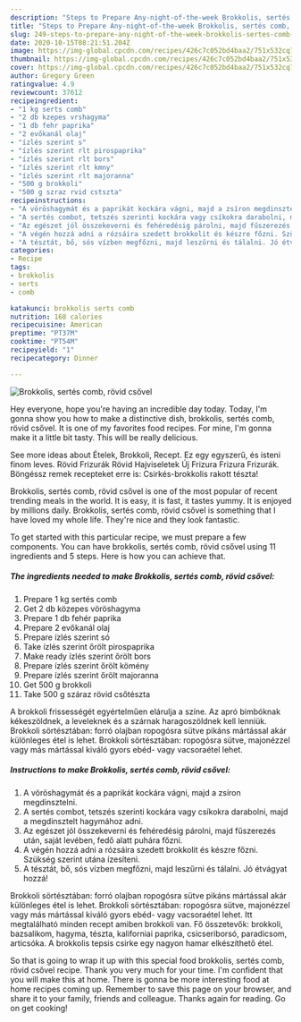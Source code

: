 ```yaml
---
description: "Steps to Prepare Any-night-of-the-week Brokkolis, sertés comb, rövid csővel"
title: "Steps to Prepare Any-night-of-the-week Brokkolis, sertés comb, rövid csővel"
slug: 249-steps-to-prepare-any-night-of-the-week-brokkolis-sertes-comb-rovid-csovel
date: 2020-10-15T08:21:51.204Z
image: https://img-global.cpcdn.com/recipes/426c7c052bd4baa2/751x532cq70/brokkolis-sertes-comb-rovid-csovel-recept-foto.jpg
thumbnail: https://img-global.cpcdn.com/recipes/426c7c052bd4baa2/751x532cq70/brokkolis-sertes-comb-rovid-csovel-recept-foto.jpg
cover: https://img-global.cpcdn.com/recipes/426c7c052bd4baa2/751x532cq70/brokkolis-sertes-comb-rovid-csovel-recept-foto.jpg
author: Gregory Green
ratingvalue: 4.9
reviewcount: 37612
recipeingredient:
- "1 kg serts comb"
- "2 db kzepes vrshagyma"
- "1 db fehr paprika"
- "2 evőkanál olaj"
- "ízlés szerint s"
- "ízlés szerint rlt pirospaprika"
- "ízlés szerint rlt bors"
- "ízlés szerint rlt kmny"
- "ízlés szerint rlt majoranna"
- "500 g brokkoli"
- "500 g szraz rvid cstszta"
recipeinstructions:
- "A vöröshagymát és a paprikát kockára vágni, majd a zsíron megdinsztelni."
- "A sertés combot, tetszés szerinti kockára vagy csíkokra darabolni, majd a megdinsztelt hagymához adni."
- "Az egészet jól összekeverni és fehéredésig párolni, majd fűszerezés után, saját levében, fedő alatt puhára főzni."
- "A végén hozzá adni a rózsáira szedett brokkolit és készre főzni. Szükség szerint utána ízesíteni."
- "A tésztát, bő, sós vízben megfőzni, majd leszűrni és tálalni. Jó étvágyat hozzá!"
categories:
- Recipe
tags:
- brokkolis
- serts
- comb

katakunci: brokkolis serts comb 
nutrition: 168 calories
recipecuisine: American
preptime: "PT37M"
cooktime: "PT54M"
recipeyield: "1"
recipecategory: Dinner

---
```



![Brokkolis, sertés comb, rövid csővel](https://img-global.cpcdn.com/recipes/426c7c052bd4baa2/751x532cq70/brokkolis-sertes-comb-rovid-csovel-recept-foto.jpg)

Hey everyone, hope you're having an incredible day today. Today, I'm gonna show you how to make a distinctive dish, brokkolis, sertés comb, rövid csővel. It is one of my favorites food recipes. For mine, I'm gonna make it a little bit tasty. This will be really delicious.

See more ideas about Ételek, Brokkoli, Recept. Ez egy egyszerű, és isteni finom leves. Rövid Frizurák Rövid Hajviseletek Új Frizura Frizura Frizurák. Böngéssz remek recepteket erre is: Csirkés-brokkolis rakott tészta!

Brokkolis, sertés comb, rövid csővel is one of the most popular of recent trending meals in the world. It is easy, it is fast, it tastes yummy. It is enjoyed by millions daily. Brokkolis, sertés comb, rövid csővel is something that I have loved my whole life. They're nice and they look fantastic.


To get started with this particular recipe, we must prepare a few components. You can have brokkolis, sertés comb, rövid csővel using 11 ingredients and 5 steps. Here is how you can achieve that.

<!--inarticleads1-->

##### The ingredients needed to make Brokkolis, sertés comb, rövid csővel:

1. Prepare 1 kg sertés comb
1. Get 2 db közepes vöröshagyma
1. Prepare 1 db fehér paprika
1. Prepare 2 evőkanál olaj
1. Prepare ízlés szerint só
1. Take ízlés szerint őrölt pirospaprika
1. Make ready ízlés szerint őrölt bors
1. Prepare ízlés szerint őrölt kömény
1. Prepare ízlés szerint őrölt majoranna
1. Get 500 g brokkoli
1. Take 500 g száraz rövid csőtészta


A brokkoli frissességét egyértelműen elárulja a színe. Az apró bimbóknak kékeszöldnek, a leveleknek és a szárnak haragoszöldnek kell lenniük. Brokkoli sörtésztában: forró olajban ropogósra sütve pikáns mártással akár különleges étel is lehet. Brokkoli sörtésztában: ropogósra sütve, majonézzel vagy más mártással kiváló gyors ebéd- vagy vacsoraétel lehet. 

<!--inarticleads2-->

##### Instructions to make Brokkolis, sertés comb, rövid csővel:

1. A vöröshagymát és a paprikát kockára vágni, majd a zsíron megdinsztelni.
1. A sertés combot, tetszés szerinti kockára vagy csíkokra darabolni, majd a megdinsztelt hagymához adni.
1. Az egészet jól összekeverni és fehéredésig párolni, majd fűszerezés után, saját levében, fedő alatt puhára főzni.
1. A végén hozzá adni a rózsáira szedett brokkolit és készre főzni. Szükség szerint utána ízesíteni.
1. A tésztát, bő, sós vízben megfőzni, majd leszűrni és tálalni. Jó étvágyat hozzá!


Brokkoli sörtésztában: forró olajban ropogósra sütve pikáns mártással akár különleges étel is lehet. Brokkoli sörtésztában: ropogósra sütve, majonézzel vagy más mártással kiváló gyors ebéd- vagy vacsoraétel lehet. Itt megtalálható minden recept amiben brokkoli van. Fő összetevők: brokkoli, bazsalikom, hagyma, tészta, kaliforniai paprika, csicseriborsó, paradicsom, articsóka. A brokkolis tepsis csirke egy nagyon hamar elkészíthető étel. 

So that is going to wrap it up with this special food brokkolis, sertés comb, rövid csővel recipe. Thank you very much for your time. I'm confident that you will make this at home. There is gonna be more interesting food at home recipes coming up. Remember to save this page on your browser, and share it to your family, friends and colleague. Thanks again for reading. Go on get cooking!
